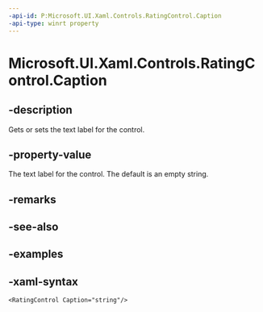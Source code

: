 ```yaml
---
-api-id: P:Microsoft.UI.Xaml.Controls.RatingControl.Caption
-api-type: winrt property
---
```

<!-- Property syntax.
public string Caption { get;  set; }
-->

# Microsoft.UI.Xaml.Controls.RatingControl.Caption


## -description

Gets or sets the text label for the control.


## -property-value

The text label for the control. The default is an empty string.


## -remarks


## -see-also


## -examples


## -xaml-syntax

```xaml
<RatingControl Caption="string"/>
```


